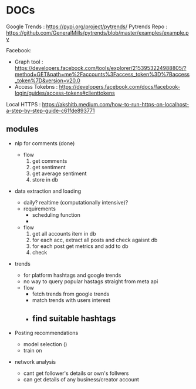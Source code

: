 # DOCs #
Google Trends : https://pypi.org/project/pytrends/ 
Pytrends Repo : https://github.com/GeneralMills/pytrends/blob/master/examples/example.py

Facebook:
- Graph tool : https://developers.facebook.com/tools/explorer/2153953224988805/?method=GET&path=me%2Faccounts%3Faccess_token%3D%7Baccess_token%7D&version=v20.0
- Access Tokebns : https://developers.facebook.com/docs/facebook-login/guides/access-tokens#clienttokens

Local HTTPS : https://akshitb.medium.com/how-to-run-https-on-localhost-a-step-by-step-guide-c61fde893771


## modules ##
- nlp for comments (done)
    
    - flow 
        1. get comments
        2. get sentiment
        3. get average sentiment
        4. store in db


- data extraction and loading
    - daily? realtime (computationally intensive)?
    - requirements
        - scheduling function
        - 
    - flow
        1. get all accounts item  in db
        2. for each acc, extract all posts and check agaisnt db
        3. for each post get metrics and add to db
        4. check 

- trends
    - for platform hashtags and google trends
    - no way to query popular hastags straight from meta api
    - flow 
        - fetch trends from google trends
        - match trends with users interest 
        - find suitable hashtags
            - 

- Posting recommendations 
    - model selection ()
    - train on 

- network analysis
    - cant get follower's details or own's follwers
    - can get details of any business/creator account
